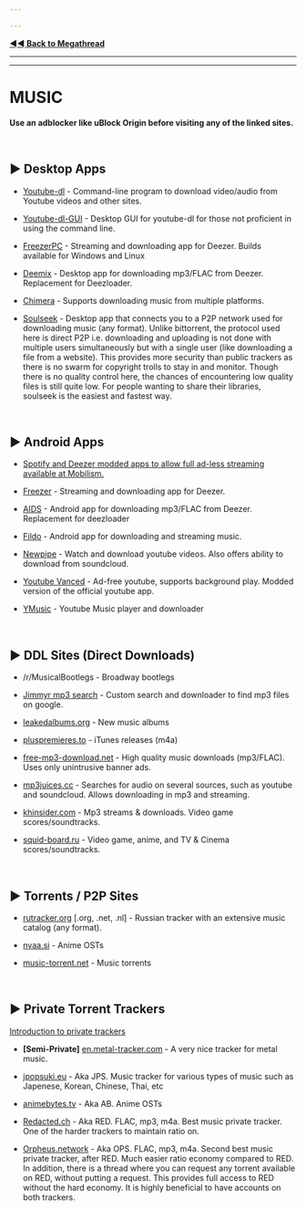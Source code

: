 ---
---
[**◄◄ Back to Megathread**](https://www.reddit.com/r/Piracy/wiki/megathread)

---
---

# MUSIC

**Use an adblocker like uBlock Origin before visiting any of the linked sites.**

&nbsp;




## ► Desktop Apps

* [Youtube-dl](https://github.com/rg3/youtube-dl) - Command-line program to download video/audio from Youtube videos and other sites. 

* [Youtube-dl-GUI](https://github.com/MrS0m30n3/youtube-dl-gui) - Desktop GUI for youtube-dl for those not proficient in using the command line.

* [FreezerPC](https://files.freezer.life) - Streaming and downloading app for Deezer. Builds available for Windows and Linux

* [Deemix](/r/deemix) - Desktop app for downloading mp3/FLAC from Deezer. Replacement for Deezloader.

* [Chimera](https://github.com/CedArctic/Chimera) - Supports downloading music from multiple platforms.

* [Soulseek](http://www.slsknet.org/news/node/1) - Desktop app that connects you to a P2P network used for downloading music (any format). Unlike bittorrent, the protocol used here is direct P2P i.e. downloading and uploading is not done with multiple users simultaneously but with a single user (like downloading a file from a website). This provides more security than public trackers as there is no swarm for copyright trolls to stay in and monitor. Though there is no quality control here, the chances of encountering low quality files is still quite low. For people wanting to share their libraries, soulseek is the easiest and fastest way.

&nbsp;






## ► Android Apps

* [Spotify and Deezer modded apps to allow full ad-less streaming available at Mobilism.](https://forum.mobilism.org/viewforum.php?f=399)

* [Freezer](https://files.freezer.life) - Streaming and downloading app for Deezer.

* [AIDS](/r/deemix) - Android app for downloading mp3/FLAC from Deezer. Replacement for deezloader

* [Fildo](https://fildo.net/android/en/) - Android app for downloading and streaming music.

* [Newpipe](https://newpipe.schabi.org/) - Watch and download youtube videos. Also offers ability to download from soundcloud.

* [Youtube Vanced](https://forum.xda-developers.com/android/apps-games/app-youtube-vanced-edition-t3758757) - Ad-free youtube, supports background play. Modded version of the official youtube app.

* [YMusic](https://forum.xda-developers.com/android/apps-games/app-youtube-music-sound-stream-youtubes-t3399722) - Youtube Music player and downloader

&nbsp;






## ► DDL Sites (Direct Downloads)

* /r/MusicalBootlegs - Broadway bootlegs

* [Jimmyr mp3 search](http://www.jimmyr.com/mp3_search.php) - Custom search and downloader to find mp3 files on google.

* [leakedalbums.org](https://leakedalbums.org/) - New music albums

* [pluspremieres.to](https://www.pluspremieres.to/) - iTunes releases (m4a)

* [free-mp3-download.net](https://free-mp3-download.net/) - High quality music downloads (mp3/FLAC). Uses only unintrusive banner ads.

* [mp3juices.cc](https://www.mp3juices.cc/) - Searches for audio on several sources, such as youtube and soundcloud. Allows downloading in mp3 and streaming.

* [khinsider.com](https://downloads.khinsider.com/) - Mp3 streams & downloads. Video game scores/soundtracks.

* [squid-board.ru](https://www.squid-board.ru/) - Video game, anime, and TV & Cinema scores/soundtracks.

&nbsp;






## ► Torrents / P2P Sites


* [rutracker.org](http://rutracker.org/forum/index.php) [.org, .net, .nl] - Russian tracker with an extensive music catalog (any format).

* [nyaa.si](https://nyaa.si/) - Anime OSTs

* [music-torrent.net](http://music-torrent.net/) - Music torrents

&nbsp;






## ► Private Torrent Trackers

[Introduction to private trackers](https://www.reddit.com/r/Piracy/wiki/guides/private_trackers)

* **[Semi-Private]** [en.metal-tracker.com](https://en.metal-tracker.com/) - A very nice tracker for metal music.

* [jpopsuki.eu](https://jpopsuki.eu/) - Aka JPS. Music tracker for various types of music such as Japenese, Korean, Chinese, Thai, etc

* [animebytes.tv](https://animebytes.tv/) - Aka AB. Anime OSTs

* [Redacted.ch](https://redacted.ch/) - Aka RED. FLAC, mp3, m4a. Best music private tracker. One of the harder trackers to maintain ratio on. 

* [Orpheus.network](https://orpheus.network/) -  Aka OPS. FLAC, mp3, m4a. Second best music private tracker, after RED. Much easier ratio economy compared to RED. In addition, there is a thread where you can request any torrent available on RED, without putting a request. This provides full access to RED without the hard economy. It is highly beneficial to have accounts on both trackers.

&nbsp;